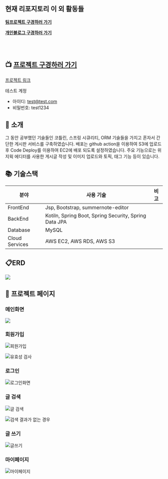 ## 현재 리포지토리 이 외 활동들

**[팀프로젝트 구경하러 가기](https://github.com/Chanqun-Co/carsharing)**
> 

**[개인블로그 구경하러 가기](https://github.com/kimzerovirus/kimzerovirus.github.io)**

> 

<br/>

<br/>

## 📺 [프로젝트 구경하러 가기](http://ec2-3-36-35-135.ap-northeast-2.compute.amazonaws.com/)

<a href="http://ec2-3-36-35-135.ap-northeast-2.compute.amazonaws.com/" target="_blank">프로젝트 링크</a>


테스트 계정

- 아이디: test@test.com
- 비밀번호: test1234

## 🔖 소개

그 동안 공부했던 기술들인 코틀린, 스프링 시큐리티, ORM 기술들을 가지고 혼자서 간단한 게시판 서비스를 구축하였습니다. 배포는 github action을 이용하여 S3에 업로드 후 Code Deploy를 이용하여 EC2에 배포 되도록 설정하였습니다. 주요 기능으로는 위지윅 에디터를 사용한 게시글 작성 및 이미지 업로드와 토픽, 태그 기능 등이 있습니다.

## 📚 기술스택

| 분야           | 사용 기술                       | 비고 |
| -------------- | ------------------------------- | ---- |
| FrontEnd       | Jsp, Bootstrap, summernote-editor               |      |
| BackEnd        | Kotiln, Spring Boot, Spring Security, Spring Data JPA    |      |
| Database       | MySQL							             |      |
| Cloud Services | AWS EC2, AWS RDS, AWS S3 			 |      |
## 📋ERD

![](docs/imgs/table-erd.png)

## 📄 프로젝트 페이지

### 메인화면

![](docs/imgs/mainpage.jpeg)

### 회원가입

![회원가입](docs/imgs/signup.JPG)

![유효성 검사](./docs/imgs/validate.JPG)

### 로그인

![로그인화면](docs/imgs/login.JPG)

### 글 검색

![글 검색](./docs/imgs/search-result.JPG)

![검색 결과가 없는 경우](./docs/imgs/non-search-result.JPG)

### 글 쓰기

![글쓰기](docs/imgs/write.JPG)

### 마이페이지

![마이페이지](docs/imgs/mypage.JPG)